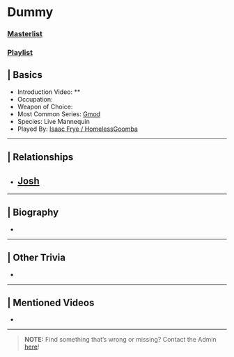 # Dummy  
### [Masterlist]()
### [Playlist]()

## | Basics  
- Introduction Video: **
- Occupation: 
- Weapon of Choice: 
- Most Common Series: [Gmod](6.Series/Gmod.md)
- Species: Live Mannequin
- Played By: [Isaac Frye / HomelessGoomba](3.Siblings/3.4.Isaac-Frye-HomelessGoomba.md)

----

## | Relationships  
- [**Josh**](5.Characters/Josh.md)  
  - 

----

## | Biography  
- 

----

## | Other Trivia  
- 

----

## | Mentioned Videos
- []()

----

> **NOTE:** Find something that’s wrong or missing? Contact the Admin [here](./chapter_2.md)!